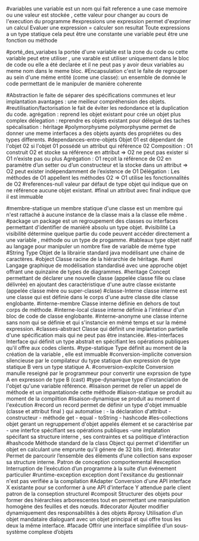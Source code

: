 #variables
	une variable est un nom qui fait reference a une case memoire ou une valeur est stockée , cette valeur pour changer au cours de l'execution du programme 
#expressions
	une expression permet d'exprimer un calcul 
	Evaluer une expression = calculer son resultat 
	Toute expressions a un type statique
		cela peut être une constante
		une variable
		peut être une fonction ou méthode
	
		
#porté_des_variabes
	la portée d'une variable est la zone du code ou cette variable peut etre utiliser , une varable est utiliser uniquement dans le bloc de code ou elle a été declarée et il ne peut pas y avoir deux variables au meme nom dans le meme bloc.
#Encapsulation 
		c'est le faite de regrouper au sein d'une méme entité (come une classe):
		un ensemble de donnée 
		le code permettant de le manipuler de maniére coherente
		
#Abstraction 
	le faite de séparer des spécifications communes et leur implantation
	avantages :
		une meilleur compréhension des objets.
#reutilisation/factorisation
	le fait de éviter les redondance et la duplication du code.
	agrégation : reprend les objet existant pour crée un objet plus complex 
	délegation : reprendre es objets existant pour délegué des taches
	spécalisation : héritage 
#polymorphysme
	polymorphysme permet de donner une meme interfaces a des objets ayants des propriétes ou des types differents.
#dependances-entre-objets
	Objet 01 est dépendant de l'objet 02 si l'objet 01 possédé un attribut qui référence 02
	Composition : 
		O1 construit O2 et stocke sa référence en attribut ⇒ O2 ne peut pas exister si O1 n’existe pas ou plus 
	Agrégation :
		 O1 reçoit la référence de O2 en paramètre d’un setter ou d’un constructeur et la stocke dans un attribut ⇒ O2 peut exister indépendamment de l’existence de O1 
	Délégation : 
		Les méthodes de O1 appellent les méthodes O2 ⇒ O1 utilise les fonctionnalités de O2
#references-null
	valeur par défaut de type objet qui indique que on ne référence aucune objet existant.
#final
	un attribut avec final indique que il est immuable





#membre-statique
	un membre statique d'une classe est un membre qui n'est rattaché à aucune instance de la classe mais a la classe elle même .
#package
	un package est un regroupement des classes ou interfaces permettant d'identifier de maniéré absolu un type objet.
#visibilité
	La visibilité détermine quelque partie du code peuvent accéder directement a une variable , méthode ou un type de progamme.
#tableaux
	type objet natif au langage pour manipuler un nombre fixe de variable de méme type
#String
	Type Objet de la librairie standard java modélisant une chaine de caractères.
#object
	Classe racine de la hiérarchie de héritage.
#uml
	Langage graphique de modélisation standardisé avec une approche objet offrant une quinzaine de types de diagrammes.
#heritage
	Concept permettant de déclarer une nouvelle classe (appelée classe fille ou clase délivrée) en ajoutant des caractéristique d'une autre classe existante (appelée classe mère ou super-classe)
#classe-Interne
	classe interne est une classe qui est définie dans le corps d'une autre classe dite classe englobante.
	#interne-membre
	Classe interne définie en dehors de tout corps de méthode.
	#interne-local
	classe interne définie à l'intérieur d'un bloc de code de classe englobante.
	#interne-anonyme
	une classe interne sans nom qui se définie et qui s'instancie en mémé temps et sur la mémé expression.
#classes-abstract
	Classe qui définit une implantation partielle d'une spécification mais qui ne peut pas être instanciée.
#les-interfaces
	Interface qui définit un type abstrait en spécifiant les opérations publiques qu'il offre aux codes clients.
#type-statique
	Type définit au moment de la création de la variable , elle est immuable 
	#conversion-implicite
		conversion silencieuse par le compilateur du type statique dun expression de type statique B vers un type statique A.
	#conversion-explcite
		Conversion manulle reseigné par le programmeur pour convertir une exprssion de type A en expresson de type B (cast)
#type-dynamique
	type d'instanciation de l'objet qu'une variable référence.
#lisaison
	permet de relier un appel de méthode et un impantationde cette méthode
#liaison-statique
	se produit au moment de la compiltion 
#lisaison-dynamique
	se produit au moment d l'exécution
#record
	un record permet de définir un type d'objet immuable (classe et attribut final ) qui automatise :
		- la déclaration d'attribut 
		- constructeur 
		- méthode get
		- equal
		- toString
		- hashcode
#les-collections
	objet gerant un regruppement d'objet appelés élement et se caractérise par - une interfce spécifiant ses opérations publiques
	-une implatation spécifant sa structure interne , ses contraintes et sa politique d'intéraction
#hashcode
	Méthode standard de la class Object qui permet d'identifier un objet en calculant une emprunte qu'il génere de 32 bits (int).
#interator
	Permet de parcourir l’ensemble des éléments d’une collection sans exposer sa structure interne.
	Patron de conception comportemental
#exception
	Interruption de l’exécution d’un programme à la suite d’un événement particulier
#runtime-exception
	exception dont l'exsitance du gestionnair n'est pas verifiée a la compilation
#Adapter
	Conversion d'une API interface X existante pour se conformer à une API d'interface Y attendue parle client 
	patron de la conseption structurel
#composit
	Structurer des objets pour former des hiérarchies arborescentes tout en permettant une manipulation homogène des feuilles et des nœuds.
#decorator
	Ajouter modifier dynamiquement des responsabilités à des objets
#proxy
	Utilisation d’un objet mandataire dialoguant avec un objet principal et qui offre tous les deux la même interface.
#facade
	Offrir une interface simplifiée d’un sous-système complexe d’objets